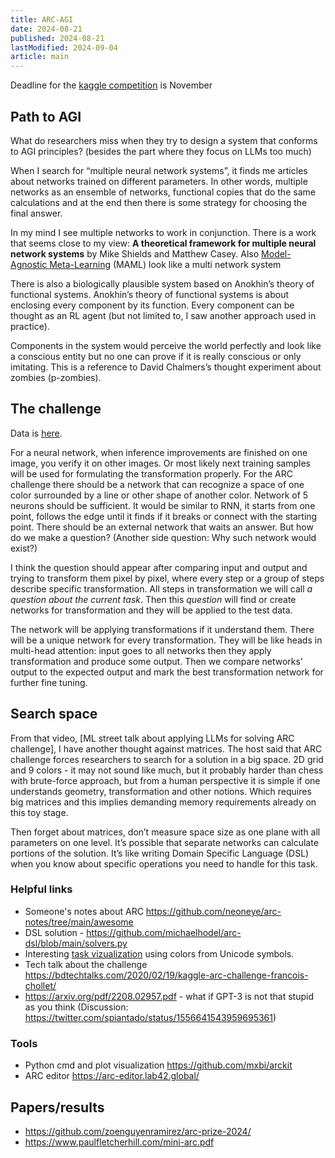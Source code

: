 ```yaml
---
title: ARC-AGI
date: 2024-08-21
published: 2024-08-21
lastModified: 2024-09-04
article: main
---
```


Deadline for the [kaggle competition](https://www.kaggle.com/competitions/arc-prize-2024/leaderboard) is November

## Path to AGI

What do researchers miss when they try to design a system that conforms to AGI principles? (besides the part where they focus on LLMs too much)

When I search for “multiple neural network systems”, it finds me articles about networks trained on different parameters. In other words, multiple networks as an ensemble of networks, functional copies that do the same calculations and at the end then there is some strategy for choosing the final answer.

In my mind I see multiple networks to work in conjunction. There is a work that seems close to my view:  **A theoretical framework for multiple neural network systems** by Mike Shields and Matthew Casey. Also [Model-Agnostic Meta-Learning](https://arxiv.org/pdf/1703.03400) (MAML) look like a multi network system

There is also a biologically plausible system based on Anokhin’s theory of functional systems. Anokhin’s theory of functional systems is about enclosing every component by its function. Every component can be thought as an RL agent (but not limited to, I saw another approach used in practice).

Components in the system would perceive the world perfectly and look like a conscious entity but no one can prove if it is really conscious or only imitating. This is a reference to David Chalmers’s thought experiment about zombies (p-zombies).
## The challenge

Data is [here](https://github.com/fchollet/ARC-AGI).

For a neural network, when inference improvements are finished on one image, you verify it on other images. Or most likely next training samples will be used for formulating the transformation properly. For the ARC challenge there should be a network that can recognize a space of one color surrounded by a line or other shape of another color. Network of 5 neurons should be sufficient. It would be similar to RNN, it starts from one point, follows the edge until it finds if it breaks or connect with the starting point. There should be an external network that waits an answer. But how do we make a question? (Another side question: Why such network would exist?)

I think the question should appear after comparing input and output and trying to transform them pixel by pixel, where every step or a group of steps describe specific transformation. All steps in transformation we will call _a question about the current task_. Then this _question_ will find or create networks for transformation and they will be applied to the test data.

The network will be applying transformations if it understand them. There will be a unique network for every transformation. They will be like heads in multi-head attention: input goes to all networks then they apply transformation and produce some output. Then we compare networks' output to the expected output and mark the best transformation network for further fine tuning.

## Search space

From that video, [ML street talk about applying LLMs for solving ARC challenge], I have another thought against matrices. The host said that ARC challenge forces researchers to search for a solution in a big space. 2D grid and 9 colors - it may not sound like much, but it probably harder than chess with brute-force approach, but from a human perspective it is simple if one understands geometry, transformation and other notions. Which requires big matrices and this implies demanding memory requirements already on this toy stage.

Then forget about matrices, don’t measure space size as one plane with all parameters on one level. It’s possible that separate networks can calculate portions of the solution. It’s like writing Domain Specific Language (DSL) when you know about specific operations you need to handle for this task. 


### Helpful links

- Someone's notes about ARC https://github.com/neoneye/arc-notes/tree/main/awesome
- DSL solution - https://github.com/michaelhodel/arc-dsl/blob/main/solvers.py
- Interesting [task vizualization](https://gist.github.com/p-i-/9ebed4917d5ea61674e536896fe0aa83#file-006-yaml) using colors from Unicode symbols.
- Tech talk about the challenge https://bdtechtalks.com/2020/02/19/kaggle-arc-challenge-francois-chollet/
- https://arxiv.org/pdf/2208.02957.pdf - what if GPT-3 is not that stupid as you think (Discussion: https://twitter.com/spiantado/status/1556641543959695361)

### Tools

- Python cmd and plot visualization https://github.com/mxbi/arckit
- ARC editor https://arc-editor.lab42.global/

## Papers/results

- https://github.com/zoenguyenramirez/arc-prize-2024/
- https://www.paulfletcherhill.com/mini-arc.pdf

